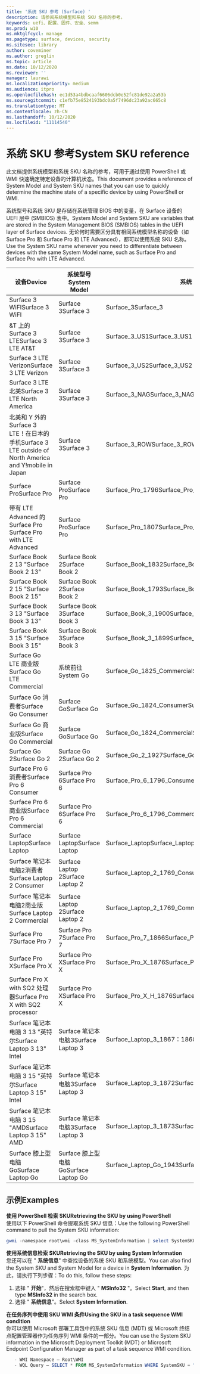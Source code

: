 ```yaml
---
title: '系统 SKU 参考 (Surface) '
description: 请参阅系统模型和系统 SKU 名称的参考。
keywords: uefi、配置、固件、安全、semm
ms.prod: w10
ms.mktglfcycl: manage
ms.pagetype: surface, devices, security
ms.sitesec: library
author: coveminer
ms.author: greglin
ms.topic: article
ms.date: 10/12/2020
ms.reviewer: ''
manager: laurawi
ms.localizationpriority: medium
ms.audience: itpro
ms.openlocfilehash: ec1d53a4bdbcaaf6606dcb0e52fc81de92a2a53b
ms.sourcegitcommit: c1efb75e8524193bdc0a5f7496dc23a92ac665c8
ms.translationtype: MT
ms.contentlocale: zh-CN
ms.lasthandoff: 10/12/2020
ms.locfileid: "11114540"
---
```

# <span data-ttu-id="d2605-104">系统 SKU 参考</span><span class="sxs-lookup"><span data-stu-id="d2605-104">System SKU reference</span></span>

<span data-ttu-id="d2605-105">此文档提供系统模型和系统 SKU 名称的参考，可用于通过使用 PowerShell 或 WMI 快速确定特定设备的计算机状态。</span><span class="sxs-lookup"><span data-stu-id="d2605-105">This document provides a reference of System Model and System SKU names that you can use to quickly determine the machine state of a specific device by using PowerShell or WMI.</span></span>

<span data-ttu-id="d2605-106">系统型号和系统 SKU 是存储在系统管理 BIOS 中的变量，在 Surface 设备的 UEFI 层中 (SMBIOS) 表中。</span><span class="sxs-lookup"><span data-stu-id="d2605-106">System Model and System SKU are variables that are stored in the System Management BIOS (SMBIOS) tables in the UEFI layer of Surface devices.</span></span> <span data-ttu-id="d2605-107">无论何时需要区分具有相同系统模型名称的设备（如 Surface Pro 和 Surface Pro 和 LTE Advanced），都可以使用系统 SKU 名称。</span><span class="sxs-lookup"><span data-stu-id="d2605-107">Use the System SKU name whenever you need to differentiate between devices with the same System Model name, such as Surface Pro and Surface Pro with LTE Advanced.</span></span>

| <span data-ttu-id="d2605-108">设备</span><span class="sxs-lookup"><span data-stu-id="d2605-108">Device</span></span>   | <span data-ttu-id="d2605-109">系统型号</span><span class="sxs-lookup"><span data-stu-id="d2605-109">System Model</span></span> | <span data-ttu-id="d2605-110">系统 SKU</span><span class="sxs-lookup"><span data-stu-id="d2605-110">System SKU</span></span>       |
| ---------- | ----------- | -------------- |
| <span data-ttu-id="d2605-111">Surface 3 WiFI</span><span class="sxs-lookup"><span data-stu-id="d2605-111">Surface 3 WiFI</span></span>                                               | <span data-ttu-id="d2605-112">Surface 3</span><span class="sxs-lookup"><span data-stu-id="d2605-112">Surface 3</span></span>        | <span data-ttu-id="d2605-113">Surface_3</span><span class="sxs-lookup"><span data-stu-id="d2605-113">Surface_3</span></span>                        |
| <span data-ttu-id="d2605-114">&T 上的 Surface 3 LTE</span><span class="sxs-lookup"><span data-stu-id="d2605-114">Surface 3 LTE AT&T</span></span>                                           | <span data-ttu-id="d2605-115">Surface 3</span><span class="sxs-lookup"><span data-stu-id="d2605-115">Surface 3</span></span>        | <span data-ttu-id="d2605-116">Surface_3_US1</span><span class="sxs-lookup"><span data-stu-id="d2605-116">Surface_3_US1</span></span>                    |
| <span data-ttu-id="d2605-117">Surface 3 LTE Verizon</span><span class="sxs-lookup"><span data-stu-id="d2605-117">Surface 3 LTE Verizon</span></span>                                        | <span data-ttu-id="d2605-118">Surface 3</span><span class="sxs-lookup"><span data-stu-id="d2605-118">Surface 3</span></span>        | <span data-ttu-id="d2605-119">Surface_3_US2</span><span class="sxs-lookup"><span data-stu-id="d2605-119">Surface_3_US2</span></span>                    |
| <span data-ttu-id="d2605-120">Surface 3 LTE 北美</span><span class="sxs-lookup"><span data-stu-id="d2605-120">Surface 3 LTE North America</span></span>                                  | <span data-ttu-id="d2605-121">Surface 3</span><span class="sxs-lookup"><span data-stu-id="d2605-121">Surface 3</span></span>        | <span data-ttu-id="d2605-122">Surface_3_NAG</span><span class="sxs-lookup"><span data-stu-id="d2605-122">Surface_3_NAG</span></span>                    |
| <span data-ttu-id="d2605-123">北美和 Y 外的 Surface 3 LTE！在日本的手机</span><span class="sxs-lookup"><span data-stu-id="d2605-123">Surface 3 LTE outside of North America and Y!mobile in Japan</span></span> | <span data-ttu-id="d2605-124">Surface 3</span><span class="sxs-lookup"><span data-stu-id="d2605-124">Surface 3</span></span>        | <span data-ttu-id="d2605-125">Surface_3_ROW</span><span class="sxs-lookup"><span data-stu-id="d2605-125">Surface_3_ROW</span></span>                    |
| <span data-ttu-id="d2605-126">Surface Pro</span><span class="sxs-lookup"><span data-stu-id="d2605-126">Surface Pro</span></span>                                                  | <span data-ttu-id="d2605-127">Surface Pro</span><span class="sxs-lookup"><span data-stu-id="d2605-127">Surface Pro</span></span>      | <span data-ttu-id="d2605-128">Surface_Pro_1796</span><span class="sxs-lookup"><span data-stu-id="d2605-128">Surface_Pro_1796</span></span>                 |
| <span data-ttu-id="d2605-129">带有 LTE Advanced 的 Surface Pro </span><span class="sxs-lookup"><span data-stu-id="d2605-129">Surface Pro with LTE Advanced</span></span>                                | <span data-ttu-id="d2605-130">Surface Pro</span><span class="sxs-lookup"><span data-stu-id="d2605-130">Surface Pro</span></span>      | <span data-ttu-id="d2605-131">Surface_Pro_1807</span><span class="sxs-lookup"><span data-stu-id="d2605-131">Surface_Pro_1807</span></span>                 |
| <span data-ttu-id="d2605-132">Surface Book 2 13 "</span><span class="sxs-lookup"><span data-stu-id="d2605-132">Surface Book 2 13"</span></span>                                        | <span data-ttu-id="d2605-133">Surface Book 2</span><span class="sxs-lookup"><span data-stu-id="d2605-133">Surface Book 2</span></span>   | <span data-ttu-id="d2605-134">Surface_Book_1832</span><span class="sxs-lookup"><span data-stu-id="d2605-134">Surface_Book_1832</span></span>                |
| <span data-ttu-id="d2605-135">Surface Book 2 15 "</span><span class="sxs-lookup"><span data-stu-id="d2605-135">Surface Book 2 15"</span></span>                                        | <span data-ttu-id="d2605-136">Surface Book 2</span><span class="sxs-lookup"><span data-stu-id="d2605-136">Surface Book 2</span></span>   | <span data-ttu-id="d2605-137">Surface_Book_1793</span><span class="sxs-lookup"><span data-stu-id="d2605-137">Surface_Book_1793</span></span>                |
| <span data-ttu-id="d2605-138">Surface Book 3 13 "</span><span class="sxs-lookup"><span data-stu-id="d2605-138">Surface Book 3 13"</span></span>                                        | <span data-ttu-id="d2605-139">Surface Book 3</span><span class="sxs-lookup"><span data-stu-id="d2605-139">Surface Book 3</span></span>   | <span data-ttu-id="d2605-140">Surface_Book_3_1900</span><span class="sxs-lookup"><span data-stu-id="d2605-140">Surface_Book_3_1900</span></span>                |
| <span data-ttu-id="d2605-141">Surface Book 3 15 "</span><span class="sxs-lookup"><span data-stu-id="d2605-141">Surface Book 3 15"</span></span>                                        | <span data-ttu-id="d2605-142">Surface Book 3</span><span class="sxs-lookup"><span data-stu-id="d2605-142">Surface Book 3</span></span>   | <span data-ttu-id="d2605-143">Surface_Book_3_1899</span><span class="sxs-lookup"><span data-stu-id="d2605-143">Surface_Book_3_1899</span></span>
| <span data-ttu-id="d2605-144">Surface Go LTE 商业版</span><span class="sxs-lookup"><span data-stu-id="d2605-144">Surface Go LTE Commercial</span></span> | <span data-ttu-id="d2605-145">系统前往</span><span class="sxs-lookup"><span data-stu-id="d2605-145">System Go</span></span> | <span data-ttu-id="d2605-146">Surface_Go_1825_Commercial</span><span class="sxs-lookup"><span data-stu-id="d2605-146">Surface_Go_1825_Commercial</span></span> |
| <span data-ttu-id="d2605-147">Surface Go 消费者</span><span class="sxs-lookup"><span data-stu-id="d2605-147">Surface Go Consumer</span></span>                                          | <span data-ttu-id="d2605-148">Surface Go</span><span class="sxs-lookup"><span data-stu-id="d2605-148">Surface Go</span></span>       | <span data-ttu-id="d2605-149">Surface_Go_1824_Consumer</span><span class="sxs-lookup"><span data-stu-id="d2605-149">Surface_Go_1824_Consumer</span></span>         |
| <span data-ttu-id="d2605-150">Surface Go 商业版</span><span class="sxs-lookup"><span data-stu-id="d2605-150">Surface Go Commercial</span></span>                                        | <span data-ttu-id="d2605-151">Surface Go</span><span class="sxs-lookup"><span data-stu-id="d2605-151">Surface Go</span></span>       | <span data-ttu-id="d2605-152">Surface_Go_1824_Commercial</span><span class="sxs-lookup"><span data-stu-id="d2605-152">Surface_Go_1824_Commercial</span></span>       |
| <span data-ttu-id="d2605-153">Surface Go 2</span><span class="sxs-lookup"><span data-stu-id="d2605-153">Surface Go 2</span></span>                                                 | <span data-ttu-id="d2605-154">Surface Go 2</span><span class="sxs-lookup"><span data-stu-id="d2605-154">Surface Go 2</span></span>     | <span data-ttu-id="d2605-155">Surface_Go_2_1927</span><span class="sxs-lookup"><span data-stu-id="d2605-155">Surface_Go_2_1927</span></span>                |
| <span data-ttu-id="d2605-156">Surface Pro 6 消费者</span><span class="sxs-lookup"><span data-stu-id="d2605-156">Surface Pro 6 Consumer</span></span>                                       | <span data-ttu-id="d2605-157">Surface Pro 6</span><span class="sxs-lookup"><span data-stu-id="d2605-157">Surface Pro 6</span></span>    | <span data-ttu-id="d2605-158">Surface_Pro_6_1796_Consumer</span><span class="sxs-lookup"><span data-stu-id="d2605-158">Surface_Pro_6_1796_Consumer</span></span>      |
| <span data-ttu-id="d2605-159">Surface Pro 6 商业版</span><span class="sxs-lookup"><span data-stu-id="d2605-159">Surface Pro 6 Commercial</span></span>                                     | <span data-ttu-id="d2605-160">Surface Pro 6</span><span class="sxs-lookup"><span data-stu-id="d2605-160">Surface Pro 6</span></span>    | <span data-ttu-id="d2605-161">Surface_Pro_6_1796_Commercial</span><span class="sxs-lookup"><span data-stu-id="d2605-161">Surface_Pro_6_1796_Commercial</span></span>    |
| <span data-ttu-id="d2605-162">Surface Laptop</span><span class="sxs-lookup"><span data-stu-id="d2605-162">Surface Laptop</span></span>                                               | <span data-ttu-id="d2605-163">Surface Laptop</span><span class="sxs-lookup"><span data-stu-id="d2605-163">Surface Laptop</span></span>   | <span data-ttu-id="d2605-164">Surface_Laptop</span><span class="sxs-lookup"><span data-stu-id="d2605-164">Surface_Laptop</span></span>                   |
| <span data-ttu-id="d2605-165">Surface 笔记本电脑2消费者</span><span class="sxs-lookup"><span data-stu-id="d2605-165">Surface Laptop 2 Consumer</span></span>                                    | <span data-ttu-id="d2605-166">Surface Laptop 2</span><span class="sxs-lookup"><span data-stu-id="d2605-166">Surface Laptop 2</span></span> | <span data-ttu-id="d2605-167">Surface_Laptop_2_1769_Consumer</span><span class="sxs-lookup"><span data-stu-id="d2605-167">Surface_Laptop_2_1769_Consumer</span></span>   |
| <span data-ttu-id="d2605-168">Surface 笔记本电脑2商业版</span><span class="sxs-lookup"><span data-stu-id="d2605-168">Surface Laptop 2 Commercial</span></span>                                  | <span data-ttu-id="d2605-169">Surface Laptop 2</span><span class="sxs-lookup"><span data-stu-id="d2605-169">Surface Laptop 2</span></span> | <span data-ttu-id="d2605-170">Surface_Laptop_2_1769_Commercial</span><span class="sxs-lookup"><span data-stu-id="d2605-170">Surface_Laptop_2_1769_Commercial</span></span> |
| <span data-ttu-id="d2605-171">Surface Pro 7</span><span class="sxs-lookup"><span data-stu-id="d2605-171">Surface Pro 7</span></span>                 | <span data-ttu-id="d2605-172">Surface Pro 7</span><span class="sxs-lookup"><span data-stu-id="d2605-172">Surface Pro 7</span></span>    | <span data-ttu-id="d2605-173">Surface_Pro_7_1866</span><span class="sxs-lookup"><span data-stu-id="d2605-173">Surface_Pro_7_1866</span></span>         |
| <span data-ttu-id="d2605-174">Surface Pro X</span><span class="sxs-lookup"><span data-stu-id="d2605-174">Surface Pro X</span></span>                 | <span data-ttu-id="d2605-175">Surface Pro X</span><span class="sxs-lookup"><span data-stu-id="d2605-175">Surface Pro X</span></span>    | <span data-ttu-id="d2605-176">Surface_Pro_X_1876</span><span class="sxs-lookup"><span data-stu-id="d2605-176">Surface_Pro_X_1876</span></span>         |
| <span data-ttu-id="d2605-177">Surface Pro X with SQ2 处理器</span><span class="sxs-lookup"><span data-stu-id="d2605-177">Surface Pro X with SQ2 processor</span></span>                | <span data-ttu-id="d2605-178">Surface Pro X</span><span class="sxs-lookup"><span data-stu-id="d2605-178">Surface Pro X</span></span>    | <span data-ttu-id="d2605-179">Surface_Pro_X_H_1876</span><span class="sxs-lookup"><span data-stu-id="d2605-179">Surface_Pro_X_H_1876</span></span>        |
| <span data-ttu-id="d2605-180">Surface 笔记本电脑 3 13 "英特尔</span><span class="sxs-lookup"><span data-stu-id="d2605-180">Surface Laptop 3 13" Intel</span></span> | <span data-ttu-id="d2605-181">Surface 笔记本电脑3</span><span class="sxs-lookup"><span data-stu-id="d2605-181">Surface Laptop 3</span></span> | <span data-ttu-id="d2605-182">Surface_Laptop_3_1867：1868</span><span class="sxs-lookup"><span data-stu-id="d2605-182">Surface_Laptop_3_1867:1868</span></span> |
| <span data-ttu-id="d2605-183">Surface 笔记本电脑 3 15 "英特尔</span><span class="sxs-lookup"><span data-stu-id="d2605-183">Surface Laptop 3 15" Intel</span></span> | <span data-ttu-id="d2605-184">Surface 笔记本电脑3</span><span class="sxs-lookup"><span data-stu-id="d2605-184">Surface Laptop 3</span></span> | <span data-ttu-id="d2605-185">Surface_Laptop_3_1872</span><span class="sxs-lookup"><span data-stu-id="d2605-185">Surface_Laptop_3_1872</span></span>      |
| <span data-ttu-id="d2605-186">Surface 笔记本电脑 3 15 "AMD</span><span class="sxs-lookup"><span data-stu-id="d2605-186">Surface Laptop 3 15" AMD</span></span>   | <span data-ttu-id="d2605-187">Surface 笔记本电脑3</span><span class="sxs-lookup"><span data-stu-id="d2605-187">Surface Laptop 3</span></span> | <span data-ttu-id="d2605-188">Surface_Laptop_3_1873</span><span class="sxs-lookup"><span data-stu-id="d2605-188">Surface_Laptop_3_1873</span></span>      | 
| <span data-ttu-id="d2605-189">Surface 膝上型电脑 Go</span><span class="sxs-lookup"><span data-stu-id="d2605-189">Surface Laptop Go</span></span>  | <span data-ttu-id="d2605-190">Surface 膝上型电脑 Go</span><span class="sxs-lookup"><span data-stu-id="d2605-190">Surface Laptop Go</span></span> | <span data-ttu-id="d2605-191">Surface_Laptop_Go_1943</span><span class="sxs-lookup"><span data-stu-id="d2605-191">Surface_Laptop_Go_1943</span></span>      | 

## <span data-ttu-id="d2605-192">示例</span><span class="sxs-lookup"><span data-stu-id="d2605-192">Examples</span></span> 

**<span data-ttu-id="d2605-193">使用 PowerShell 检索 SKU</span><span class="sxs-lookup"><span data-stu-id="d2605-193">Retrieving the SKU by using PowerShell</span></span>**  
<span data-ttu-id="d2605-194">使用以下 PowerShell 命令提取系统 SKU 信息：</span><span class="sxs-lookup"><span data-stu-id="d2605-194">Use the following PowerShell command to pull the System SKU information:</span></span>

 ``` powershell  
gwmi -namespace root\wmi -class MS_SystemInformation | select SystemSKU 
```

**<span data-ttu-id="d2605-195">使用系统信息检索 SKU</span><span class="sxs-lookup"><span data-stu-id="d2605-195">Retrieving the SKU by using System Information</span></span>**  
<span data-ttu-id="d2605-196">您还可以在 " **系统信息**" 中查找设备的系统 SKU 和系统模型。</span><span class="sxs-lookup"><span data-stu-id="d2605-196">You can also find the System SKU and System Model for a device in **System Information**.</span></span> <span data-ttu-id="d2605-197">为此，请执行下列步骤：</span><span class="sxs-lookup"><span data-stu-id="d2605-197">To do this, follow these steps:</span></span>

1. <span data-ttu-id="d2605-198">选择 " **开始**"，然后在搜索框中键入 " **MSInfo32** "。</span><span class="sxs-lookup"><span data-stu-id="d2605-198">Select **Start**, and then type **MSInfo32** in the search box.</span></span>  
1. <span data-ttu-id="d2605-199">选择 " **系统信息**"。</span><span class="sxs-lookup"><span data-stu-id="d2605-199">Select **System Information**.</span></span>

**<span data-ttu-id="d2605-200">在任务序列中使用 SKU WMI 条件</span><span class="sxs-lookup"><span data-stu-id="d2605-200">Using the SKU in a task sequence WMI condition</span></span>**  
<span data-ttu-id="d2605-201">你可以使用 Microsoft 部署工具包中的系统 SKU 信息 (MDT) 或 Microsoft 终结点配置管理器作为任务序列 WMI 条件的一部分。</span><span class="sxs-lookup"><span data-stu-id="d2605-201">You can use the System SKU information in the Microsoft Deployment Toolkit (MDT) or Microsoft Endpoint Configuration Manager as part of a task sequence WMI condition.</span></span>

 ``` powershell  
    - WMI Namespace – Root\WMI
    - WQL Query – SELECT * FROM MS_SystemInformation WHERE SystemSKU = "Surface_Pro_1796"
 ``` 
